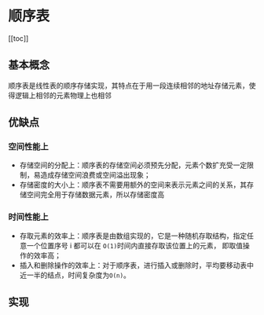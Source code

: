 # 顺序表

[[toc]]

## 基本概念

顺序表是线性表的顺序存储实现，其特点在于用一段连续相邻的地址存储元素，使得逻辑上相邻的元素物理上也相邻

## 优缺点

### 空间性能上

- 存储空间的分配上：顺序表的存储空间必须预先分配，元素个数扩充受一定限制，易造成存储空间浪费或空间溢出现象；
- 存储密度的大小上：顺序表不需要用额外的空间来表示元素之间的关系，其存储空间完全用于存储数据元素，所以存储密度高

### 时间性能上

- 存取元素的效率上：顺序表是由数组实现的，它是一种随机存取结构，指定任意一个位置序号 i 都可以在 `O(1)`时间内直接存取该位置上的元素， 即取值操作的效率高；
- 插入和删除操作的效率上：对于顺序表，进行插入或删除时，平均要移动表中近一半的结点，时间复杂度为`O(n)`。

## 实现
